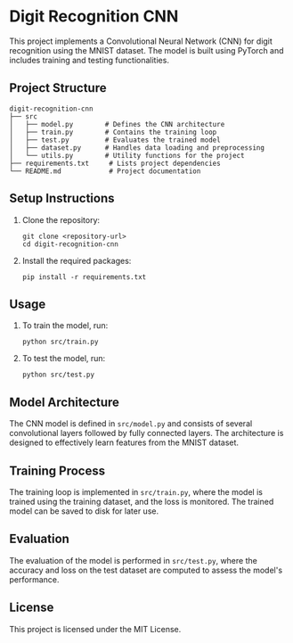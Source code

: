 # Digit Recognition CNN

This project implements a Convolutional Neural Network (CNN) for digit recognition using the MNIST dataset. The model is built using PyTorch and includes training and testing functionalities.

## Project Structure

```
digit-recognition-cnn
├── src
│   ├── model.py        # Defines the CNN architecture
│   ├── train.py        # Contains the training loop
│   ├── test.py         # Evaluates the trained model
│   ├── dataset.py      # Handles data loading and preprocessing
│   └── utils.py        # Utility functions for the project
├── requirements.txt     # Lists project dependencies
└── README.md            # Project documentation
```

## Setup Instructions

1. Clone the repository:
   ```
   git clone <repository-url>
   cd digit-recognition-cnn
   ```

2. Install the required packages:
   ```
   pip install -r requirements.txt
   ```

## Usage

1. To train the model, run:
   ```
   python src/train.py
   ```

2. To test the model, run:
   ```
   python src/test.py
   ```

## Model Architecture

The CNN model is defined in `src/model.py` and consists of several convolutional layers followed by fully connected layers. The architecture is designed to effectively learn features from the MNIST dataset.

## Training Process

The training loop is implemented in `src/train.py`, where the model is trained using the training dataset, and the loss is monitored. The trained model can be saved to disk for later use.

## Evaluation

The evaluation of the model is performed in `src/test.py`, where the accuracy and loss on the test dataset are computed to assess the model's performance.

## License

This project is licensed under the MIT License.
